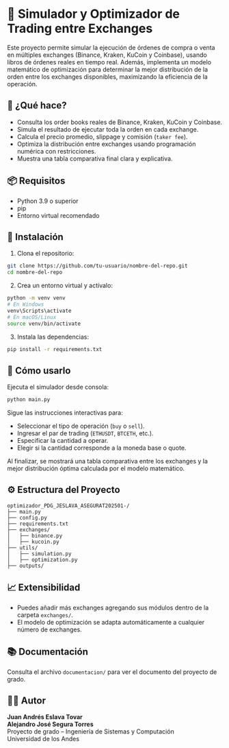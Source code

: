 # 🔁 Simulador y Optimizador de Trading entre Exchanges

Este proyecto permite simular la ejecución de órdenes de compra o venta en múltiples exchanges (Binance, Kraken, KuCoin y Coinbase), usando libros de órdenes reales en tiempo real. Además, implementa un modelo matemático de optimización para determinar la mejor distribución de la orden entre los exchanges disponibles, maximizando la eficiencia de la operación.

## 🧠 ¿Qué hace?

- Consulta los order books reales de Binance, Kraken, KuCoin y Coinbase.
- Simula el resultado de ejecutar toda la orden en cada exchange.
- Calcula el precio promedio, slippage y comisión (`taker fee`).
- Optimiza la distribución entre exchanges usando programación numérica con restricciones.
- Muestra una tabla comparativa final clara y explicativa.

## 📦 Requisitos

- Python 3.9 o superior
- pip
- Entorno virtual recomendado

## 📁 Instalación

1. Clona el repositorio:

```bash
git clone https://github.com/tu-usuario/nombre-del-repo.git
cd nombre-del-repo
```

2. Crea un entorno virtual y actívalo:

```bash
python -m venv venv
# En Windows
venv\Scripts\activate
# En macOS/Linux
source venv/bin/activate
```

3. Instala las dependencias:

```bash
pip install -r requirements.txt
```

## 🚀 Cómo usarlo

Ejecuta el simulador desde consola:

```bash
python main.py
```

Sigue las instrucciones interactivas para:

- Seleccionar el tipo de operación (`buy` o `sell`).
- Ingresar el par de trading (`ETHUSDT`, `BTCETH`, etc.).
- Especificar la cantidad a operar.
- Elegir si la cantidad corresponde a la moneda base o quote.

Al finalizar, se mostrará una tabla comparativa entre los exchanges y la mejor distribución óptima calculada por el modelo matemático.

## ⚙️ Estructura del Proyecto

```
optimizador_PDG_JESLAVA_ASEGURAT202501-/
├── main.py
├── config.py
├── requirements.txt
├── exchanges/
│   ├── binance.py
│   ├── kucoin.py
├── utils/
│   ├── simulation.py
│   ├── optimization.py
├── outputs/
```

## 📈 Extensibilidad

- Puedes añadir más exchanges agregando sus módulos dentro de la carpeta `exchanges/`.
- El modelo de optimización se adapta automáticamente a cualquier número de exchanges.

## 📚 Documentación

Consulta el archivo `documentacion/` para ver el documento del proyecto de grado.

## 🧑‍💻 Autor

**Juan Andrés Eslava Tovar**  
**Alejandro José Segura Torres**  
Proyecto de grado – Ingeniería de Sistemas y Computación  
Universidad de los Andes
